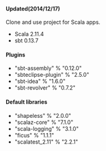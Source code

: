 #### Updated(2014/12/17)
Clone and use project for Scala apps.
+ Scala 2.11.4
+ sbt 0.13.7

#### Plugins
+ "sbt-assembly" % "0.12.0"
+ "sbteclipse-plugin" % "2.5.0"
+ "sbt-idea" % "1.6.0"
+ "sbt-revolver" % "0.7.2"

#### Default libraries
+ "shapeless"       % "2.0.0"
+ "scalaz-core"     % "7.1.0"
+ "scala-logging"   % "3.1.0"
+ "ficus"           % "1.1.1"
+ "scalatest_2.11"  % "2.2.1"
